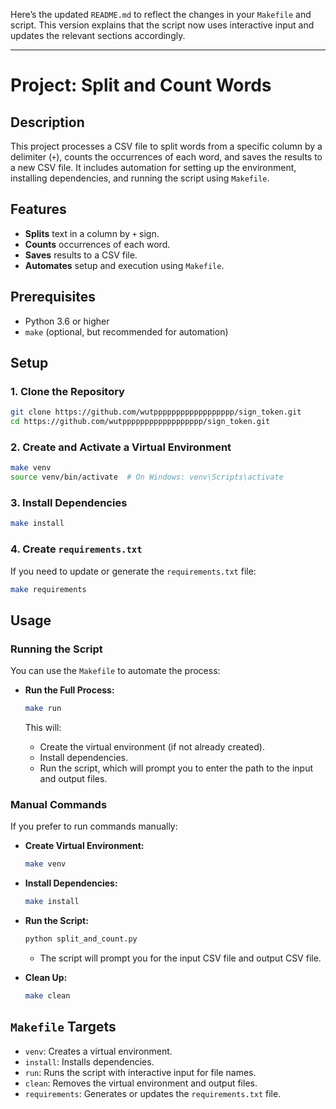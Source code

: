 Here’s the updated `README.md` to reflect the changes in your `Makefile` and script. This version explains that the script now uses interactive input and updates the relevant sections accordingly.

---

# Project: Split and Count Words

## Description

This project processes a CSV file to split words from a specific column by a delimiter (`+`), counts the occurrences of each word, and saves the results to a new CSV file. It includes automation for setting up the environment, installing dependencies, and running the script using `Makefile`.

## Features

- **Splits** text in a column by `+` sign.
- **Counts** occurrences of each word.
- **Saves** results to a CSV file.
- **Automates** setup and execution using `Makefile`.

## Prerequisites

- Python 3.6 or higher
- `make` (optional, but recommended for automation)

## Setup

### 1. Clone the Repository

```bash
git clone https://github.com/wutpppppppppppppppppp/sign_token.git
cd https://github.com/wutpppppppppppppppppp/sign_token.git
```

### 2. Create and Activate a Virtual Environment

```bash
make venv
source venv/bin/activate  # On Windows: venv\Scripts\activate
```

### 3. Install Dependencies

```bash
make install
```

### 4. Create `requirements.txt`

If you need to update or generate the `requirements.txt` file:

```bash
make requirements
```

## Usage

### Running the Script

You can use the `Makefile` to automate the process:

- **Run the Full Process:**

  ```bash
  make run
  ```

  This will:

  - Create the virtual environment (if not already created).
  - Install dependencies.
  - Run the script, which will prompt you to enter the path to the input and output files.

### Manual Commands

If you prefer to run commands manually:

- **Create Virtual Environment:**

  ```bash
  make venv
  ```

- **Install Dependencies:**

  ```bash
  make install
  ```

- **Run the Script:**

  ```bash
  python split_and_count.py
  ```

  - The script will prompt you for the input CSV file and output CSV file.

- **Clean Up:**

  ```bash
  make clean
  ```

## `Makefile` Targets

- `venv`: Creates a virtual environment.
- `install`: Installs dependencies.
- `run`: Runs the script with interactive input for file names.
- `clean`: Removes the virtual environment and output files.
- `requirements`: Generates or updates the `requirements.txt` file.

